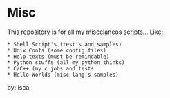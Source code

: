 Misc
===

This repository is for all my miscelaneos scripts...
Like:

	* Shell Script's (test's and samples)
	* Unix Confs (some config files)
	* Help texts (must be remindable)
	* Python stuffs (all my python thinks)
	* C/C++ (my c jobs and tests
	* Hello Worlds (misc lang's samples)

by: isca

